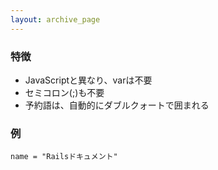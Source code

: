 ```yaml
---
layout: archive_page
---
```

### 特徴
* JavaScriptと異なり、varは不要
* セミコロン(;)も不要
* 予約語は、自動的にダブルクォートで囲まれる

### 例
    name = "Railsドキュメント"